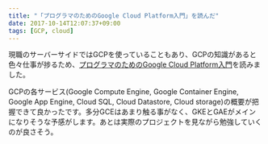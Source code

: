 ```yaml
---
title: "「プログラマのためのGoogle Cloud Platform入門」を読んだ"
date: 2017-10-14T12:07:37+09:00
tags: [GCP, cloud]
---
```


現職のサーバーサイドではGCPを使っていることもあり、GCPの知識があると色々仕事が捗るため、[プログラマのためのGoogle Cloud Platform入門](https://www.amazon.co.jp//dp/4798137146/)を読みました。

<!--more-->

GCPの各サービス(Google Compute Engine, Google Container Engine, Google App Engine, Cloud SQL, Cloud Datastore, Cloud storage)の概要が把握できて良かったです。多分GCEはあまり触る事がなく、GKEとGAEがメインになりそうな予感がします。あとは実際のプロジェクトを見ながら勉強していくのが良さそう。
